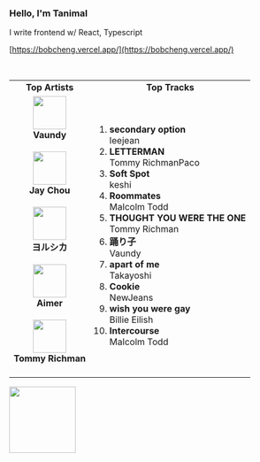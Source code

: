 ### Hello, I'm Tanimal

I write frontend w/ React, Typescript  

[https://bobcheng.vercel.app/](https://bobcheng.vercel.app/)  


<br>

<table>
  <tr>
    <td align="center"><strong>Top Artists</strong></td>
    <td align="center"><strong>Top Tracks</strong></td>
  </tr>
  <tr>
    <td align="center" id="top-artist"><div><img width='60px' src='https://i.scdn.co/image/ab6761610000e5ebb6e409f6c3d8b08a2f52072e'><br><strong>Vaundy</strong></div><br>
<div><img width='60px' src='https://i.scdn.co/image/ab6761610000e5eb02b3aa55ba238b2ceafb09da'><br><strong>Jay Chou</strong></div><br>
<div><img width='60px' src='https://i.scdn.co/image/ab6761610000e5ebe62cff9c6018ae5616b01eab'><br><strong>ヨルシカ</strong></div><br>
<div><img width='60px' src='https://i.scdn.co/image/ab6761610000e5eb7e58b86655f447e0ef0278b8'><br><strong>Aimer</strong></div><br>
<div><img width='60px' src='https://i.scdn.co/image/ab6761610000e5eba4526fcc32ed603aa823e0a2'><br><strong>Tommy Richman</strong></div><br>
</td>
   <td id="top-track"><ol>
<li><div><strong>secondary option</strong></div>
<div>leejean</div></li>
<li><div><strong>LETTERMAN</strong></div>
<div>Tommy RichmanPaco</div></li>
<li><div><strong>Soft Spot</strong></div>
<div>keshi</div></li>
<li><div><strong>Roommates</strong></div>
<div>Malcolm Todd</div></li>
<li><div><strong>THOUGHT YOU WERE THE ONE</strong></div>
<div>Tommy Richman</div></li>
<li><div><strong>踊り子</strong></div>
<div>Vaundy</div></li>
<li><div><strong>apart of me</strong></div>
<div>Takayoshi</div></li>
<li><div><strong>Cookie</strong></div>
<div>NewJeans</div></li>
<li><div><strong>wish you were gay</strong></div>
<div>Billie Eilish</div></li>
<li><div><strong>Intercourse</strong></div>
<div>Malcolm Todd</div></li>
</ol></td>
  </tr>
</table>
<a href="https://open.spotify.com/">
  <img width="120px" src="https://github.com/Tanimal19/Tanimal19/blob/bf0a3a19f66ada166be4661cd923271218886fa4/icon/Spotify_Logo_CMYK_Green.png">
</a>

<!---
Tanimal19/Tanimal19 is a ✨ special ✨ repository because its `README.md` (this file) appears on your GitHub profile.
You can click the Preview link to take a look at your changes.
--->
